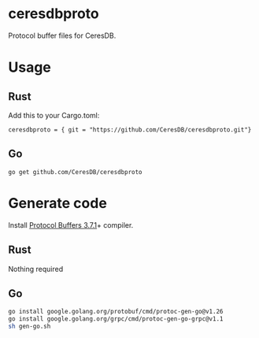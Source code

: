 # ceresdbproto

Protocol buffer files for CeresDB.

# Usage
## Rust

Add this to your Cargo.toml:

```
ceresdbproto = { git = "https://github.com/CeresDB/ceresdbproto.git"}
```

## Go

```
go get github.com/CeresDB/ceresdbproto
```

# Generate code

Install [Protocol Buffers 3.7.1](https://github.com/protocolbuffers/protobuf/releases/tag/v3.7.1)+ compiler.

## Rust

Nothing required

## Go

```sh
go install google.golang.org/protobuf/cmd/protoc-gen-go@v1.26
go install google.golang.org/grpc/cmd/protoc-gen-go-grpc@v1.1
sh gen-go.sh
```
